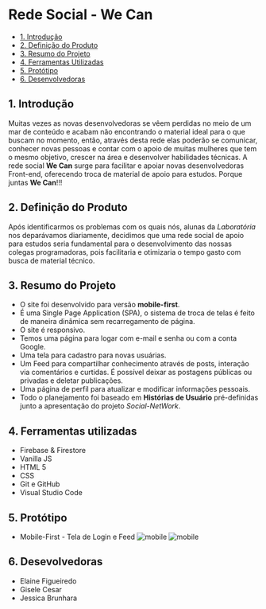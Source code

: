 # Rede Social - We Can

* [1. Introdução](#1-introdução)
* [2. Definição do Produto](#2-definição-do-produto)
* [3. Resumo do Projeto](#3-resumo-do-projeto)
* [4. Ferramentas Utilizadas](#4-ferramentas-utilizadas)
* [5. Protótipo](#5-protótipo)
* [6. Desenvolvedoras](#6-desenvolvedoras)

## 1. Introdução
Muitas vezes as novas desenvolvedoras se vêem perdidas no meio de um mar de conteúdo e acabam não encontrando o material ideal para o que buscam no momento, então, através desta rede elas poderão se comunicar, conhecer novas pessoas e contar com o apoio de muitas mulheres que tem o mesmo objetivo, crescer na área e desenvolver habilidades técnicas.
A rede social **We Can** surge para facilitar e apoiar novas desenvolvedoras Front-end, oferecendo troca de material de apoio para estudos.
Porque juntas **We Can**!!!


## 2. Definição do Produto

Após identificarmos os problemas com os quais nós, alunas da _Laboratória_ nos deparávamos diariamente, decidimos que uma rede social de apoio para estudos seria fundamental para o desenvolvimento das nossas colegas programadoras, pois facilitaria e otimizaria o tempo gasto com busca de material técnico.

## 3. Resumo do Projeto

- O site foi desenvolvido para versão **mobile-first**.
- É uma Single Page Application (SPA), o sistema de troca de telas é feito de maneira dinâmica sem recarregamento de página.
- O site é responsivo.
- Temos uma página para logar com e-mail e senha ou com a conta Google.
- Uma tela para cadastro para novas usuárias.
- Um Feed para compartilhar conhecimento através de posts, interação via comentários e curtidas. É possível deixar as postagens públicas ou privadas e deletar publicações.
- Uma página de perfil para atualizar e modificar informações pessoais.
- Todo o planejamento foi baseado em **Histórias de Usuário** pré-definidas junto a apresentação do projeto _Social-NetWork_.

## 4. Ferramentas utilizadas

+ Firebase & Firestore
+ Vanilla JS
+ HTML 5
+ CSS
+ Git e GitHub
+ Visual Studio Code

## 5. Protótipo

* Mobile-First - Tela de Login e Feed
 ![mobile](src/images/pag1.JPG)
 ![mobile](src/images/pag2.JPG)

## 6. Desevolvedoras
* Elaine Figueiredo
* Gisele Cesar
* Jessica Brunhara